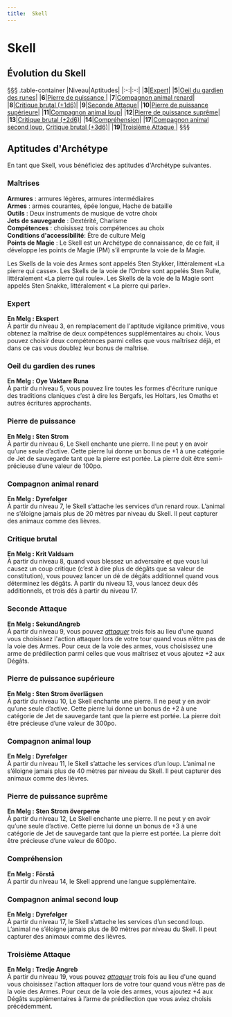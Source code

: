 ```yaml
---
title:  Skell
---
```

#  Skell

## Évolution du  Skell
§§§ .table-container
|Niveau|Aptitudes|
|:-:|:-:|
|**3**|[Expert](#expert)|
|**5**|[Oeil du gardien des runes](#oeil-du-gardien-des-runes)|
|**6**|[Pierre de puissance  ](#pierre-de-puissance)|
|**7**|[Compagnon animal renard](#compagnon-animal-renard )|
|**8**|[Critique brutal (+1d6)](#critique-brutal)|
|**9**|[Seconde Attaque](#seconde-attaque)|
|**10**|[Pierre de puissance supérieure](#pierre-de-puissance-superieure)|
|**11**|[Compagnon animal loup](#compagnon-animal-loup )|
|**12**|[Pierre de puissance suprême](#pierre-de-puissance-supreme)|
|**13**|[Critique brutal (+2d6)](#critique-brutal)|
|**14**|[Compréhension](#comprehension)|
|**17**|[Compagnon animal second loup](#compagnon-animal-second-loup ), [Critique brutal (+3d6)](#critique-brutal)|
|**19**|[Troisième Attaque ](#troisieme-attaque )|
§§§

## Aptitudes d'Archétype
En tant que  Skell, vous bénéficiez des aptitudes d'Archétype suivantes.

### Maîtrises
**Armures** : armures légères, armures intermédiaires  
**Armes** : armes courantes, épée longue, Hache de bataille  
**Outils** : Deux instruments de musique de votre choix    
**Jets de sauvegarde** : Dextérité, Charisme  
**Compétences** : choisissez trois compétences au choix  
**Conditions d'accessibilité**: Être de culture Melg  
**Points de Magie** : Le Skell est un Archétype de connaissance, de ce fait, il développe les points de Magie (PM) s’il emprunte la voie de la Magie.  

Les Skells de la voie des Armes sont appelés Sten Stykker, littéralement «La pierre qui casse». Les Skells de la voie de l’Ombre sont appelés Sten Rulle, littéralement «La pierre qui roule». Les Skells de la voie de la Magie sont appelés Sten Snakke, littéralement « La pierre qui parle».  

### Expert
**En Melg : Ekspert**  
À partir du niveau 3, en remplacement de l'aptitude vigilance primitive, vous obtenez la maîtrise de deux compétences supplémentaires au choix. Vous pouvez choisir deux compétences parmi celles que vous maîtrisez déjà, et dans ce cas vous doublez leur bonus de maîtrise.  

### Oeil du gardien des runes
**En Melg : Oye Vaktare Runa**  
À partir du niveau 5, vous pouvez lire toutes les formes d'écriture runique des traditions claniques c’est à dire les Bergafs, les Holtars, les Omaths et autres écritures approchants.  


### Pierre de puissance  
**En Melg : Sten Strom**  
À partir du niveau 6, Le Skell enchante une pierre. Il ne peut y en avoir qu’une seule d’active. Cette pierre lui donne un bonus de +1 à une catégorie de Jet de sauvegarde tant que la pierre est portée. La pierre doit être semi-précieuse d’une valeur de 100po.  

### Compagnon animal renard
**En Melg : Dyrefølger**  
À partir du niveau 7, le Skell s’attache les services d’un renard roux. L’animal ne s’éloigne jamais plus de 20 mètres par niveau du Skell. Il peut capturer des animaux comme des lièvres.

### Critique brutal  
**En Melg : Krit Valdsam**  
À partir du niveau 8, quand vous blessez un adversaire et que vous lui causez un coup critique (c’est à dire plus de dégâts que sa valeur de constitution), vous pouvez lancer un dé de dégâts additionnel quand vous déterminez les dégâts.
À partir du niveau 13, vous lancez deux dés additionnels, et trois dés à partir du niveau 17.  

### Seconde Attaque
**En Melg : SekundAngreb**  
 À partir du niveau 9, vous pouvez [_attaquer_](/combattre/#attaquer) trois fois au lieu d'une quand vous choisissez l'action attaquer lors de votre tour quand vous n’être pas de la voie des Armes. Pour ceux de la voie des armes, vous choisissez une arme de prédilection parmi celles que vous maîtrisez et vous ajoutez +2 aux Dégâts.

### Pierre de puissance supérieure  
**En Melg : Sten Strom överlägsen**  
À partir du niveau 10, Le Skell enchante une pierre. Il ne peut y en avoir qu’une seule d’active. Cette pierre lui donne un bonus de +2 à une catégorie de Jet de sauvegarde tant que la pierre est portée. La pierre doit être précieuse d’une valeur de 300po.  

### Compagnon animal loup
**En Melg : Dyrefølger**  
À partir du niveau 11, le Skell s’attache les services d’un loup. L’animal ne s’éloigne jamais plus de 40 mètres par niveau du Skell. Il peut capturer des animaux comme des lièvres.  

### Pierre de puissance suprême    
**En Melg : Sten Strom överpeme**  
À partir du niveau 12, Le Skell enchante une pierre. Il ne peut y en avoir qu’une seule d’active. Cette pierre lui donne un bonus de +3 à une catégorie de Jet de sauvegarde tant que la pierre est portée. La pierre doit être précieuse d’une valeur de 600po.  

### Compréhension  
**En Melg : Förstå**  
À partir du niveau 14, le Skell apprend une langue supplémentaire.  

### Compagnon animal second loup
**En Melg : Dyrefølger**  
À partir du niveau 17, le Skell s’attache les services d’un second loup. L’animal ne s’éloigne jamais plus de 80 mètres par niveau du Skell. Il peut capturer des animaux comme des lièvres.  

### Troisième Attaque  
**En Melg : Tredje Angreb**  
À partir du niveau 19, vous pouvez [_attaquer_](/combattre/#attaquer) trois fois au lieu d'une quand vous choisissez l'action attaquer lors de votre tour quand vous n’être pas de la voie des Armes. Pour ceux de la voie des armes, vous ajoutez +4 aux Dégâts supplémentaires à l’arme de prédilection que vous aviez choisis précédemment.  
